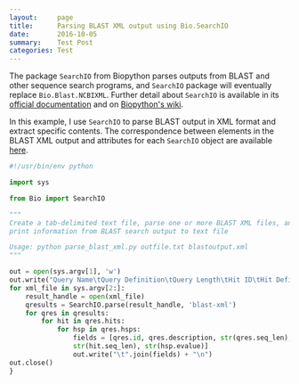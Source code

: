 ```yaml
---
layout:     page
title:      Parsing BLAST XML output using Bio.SearchIO 
date:       2016-10-05
summary:    Test Post
categories: Test
---
```


The package `SearchIO` from Biopython parses outputs from BLAST and other sequence search programs, and `SearchIO` package will eventually replace `Bio.Blast.NCBIXML`. Further detail about `SearchIO` is available in its [official documentation](http://biopython.org/DIST/docs/api/Bio.SearchIO-module.html) and on [Biopython's wiki](http://biopython.org/wiki/SearchIO).

In this example, I use `SearchIO` to parse BLAST output in XML format and extract specific contents. The correspondence between elements in the BLAST XML output and attributes for each `SearchIO` object are available [here](http://biopython.org/DIST/docs/api/Bio.SearchIO.BlastIO-module.html). 

```python
#!/usr/bin/env python

import sys

from Bio import SearchIO

"""
Create a tab-delimited text file, parse one or more BLAST XML files, and 
print information from BLAST search output to text file

Usage: python parse_blast_xml.py outfile.txt blastoutput.xml
"""

out = open(sys.argv[1], 'w')
out.write("Query Name\tQuery Definition\tQuery Length\tHit ID\tHit Defintion\tHit Length\teValue\n")
for xml_file in sys.argv[2:]:
    result_handle = open(xml_file)
    qresults = SearchIO.parse(result_handle, 'blast-xml')
    for qres in qresults:
    	for hit in qres.hits:
    		for hsp in qres.hsps:
    			fields = [qres.id, qres.description, str(qres.seq_len), hit.id, hit.description,
    			str(hit.seq_len), str(hsp.evalue)]
                out.write("\t".join(fields) + "\n")
out.close()
}
```